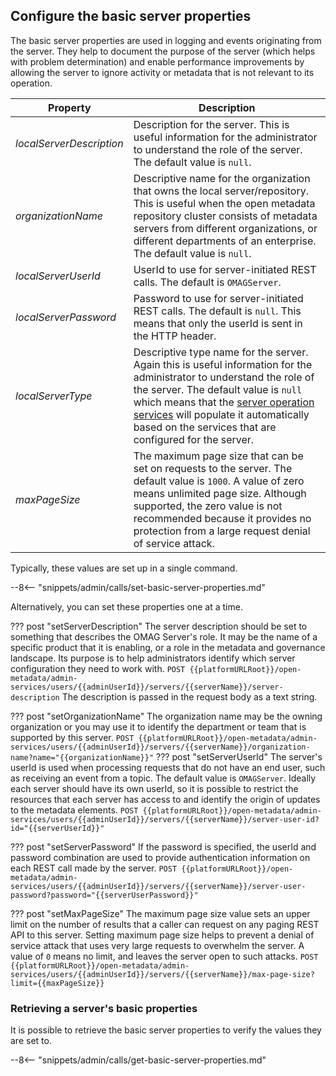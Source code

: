 <!-- SPDX-License-Identifier: CC-BY-4.0 -->
<!-- Copyright Contributors to the Egeria project. -->

## Configure the basic server properties

The basic server properties are used in logging and events originating from the server. They help to document the purpose of the server (which helps with problem determination) and enable performance improvements by allowing the server to ignore activity or metadata that is not relevant to its operation.

| Property                 | Description                                                                                                                                                                                                                                                                                                                           |
|--------------------------|---------------------------------------------------------------------------------------------------------------------------------------------------------------------------------------------------------------------------------------------------------------------------------------------------------------------------------------|
| *localServerDescription* | Description for the server. This is useful information for the administrator to understand the role of the server. The default value is `null`.                                                                                                                                                                                       |
| *organizationName*       | Descriptive name for the organization that owns the local server/repository. This is useful when the open metadata repository cluster consists of metadata servers from different organizations, or different departments of an enterprise. The default value is `null`.                                                              |
| *localServerUserId*      | UserId to use for server-initiated REST calls. The default is `OMAGServer`.                                                                                                                                                                                                                                                           |
| *localServerPassword*    | Password to use for server-initiated REST calls. The default is `null`. This means that only the userId is sent in the HTTP header.                                                                                                                                                                                                   |
| *localServerType*        | Descriptive type name for the server. Again this is useful information for the administrator to understand the role of the server. The default value is `null` which means that the [server operation services](/services/server-operations) will populate it automatically based on the services that are configured for the server. |
| *maxPageSize*            | The maximum page size that can be set on requests to the server. The default value is `1000`. A value of zero means unlimited page size. Although supported, the zero value is not recommended because it provides no protection from a large request denial of service attack.                                                       |

Typically, these values are set up in a single command.

--8<-- "snippets/admin/calls/set-basic-server-properties.md"

Alternatively, you can set these properties one at a time.

??? post "setServerDescription"
    The server description should be set to something that describes the OMAG Server's role. It may be the name of a specific product that it is enabling, or a role in the metadata and governance landscape.  Its purpose is to help administrators identify which server configuration they need to work with.
    ```
    POST {{platformURLRoot}}/open-metadata/admin-services/users/{{adminUserId}}/servers/{{serverName}}/server-description
    ```
    The description is passed in the request body as a text string.

??? post "setOrganizationName"
    The organization name may be the owning organization or you may use it to identify the department or team that is supported by this server.
    ```
    POST {{platformURLRoot}}/open-metadata/admin-services/users/{{adminUserId}}/servers/{{serverName}}/organization-name?name="{{organizationName}}"
    ```
??? post "setServerUserId"
    The server's userId is used when processing requests that do not have an end user, such as receiving an event from a topic. The default value is `OMAGServer`. Ideally each server should have its own userId, so it is possible to restrict the resources that each server has access to and identify the origin of updates to the metadata elements.
    ```
    POST {{platformURLRoot}}/open-metadata/admin-services/users/{{adminUserId}}/servers/{{serverName}}/server-user-id?id="{{serverUserId}}"
    ```

??? post "setServerPassword"
    If the password is specified, the userId and password combination are used to provide authentication information on each REST call made by the server.
    ```
    POST {{platformURLRoot}}/open-metadata/admin-services/users/{{adminUserId}}/servers/{{serverName}}/server-user-password?password="{{serverUserPassword}}"
    ```

??? post "setMaxPageSize"
    The maximum page size value sets an upper limit on the number of results that a caller can request on any paging REST API to this server. Setting maximum page size helps to prevent a denial of service attack that uses very large requests to overwhelm the server. A value of `0` means no limit, and leaves the server open to such attacks.
    ```
    POST {{platformURLRoot}}/open-metadata/admin-services/users/{{adminUserId}}/servers/{{serverName}}/max-page-size?limit={{maxPageSize}}
    ```

### Retrieving a server's basic properties

It is possible to retrieve the basic server properties to verify the values they are set to.

--8<-- "snippets/admin/calls/get-basic-server-properties.md"


